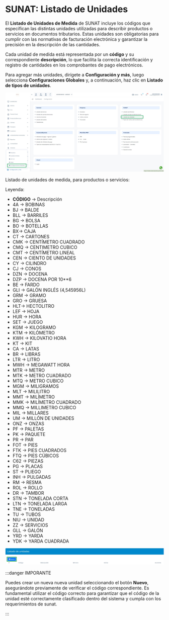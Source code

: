 # SUNAT: Listado de Unidades

El **Listado de Unidades de Medida** de SUNAT incluye los códigos que especifican las distintas unidades utilizadas para describir productos o servicios en documentos tributarios. Estas unidades son obligatorias para cumplir con las normativas de facturación electrónica y garantizar la precisión en la descripción de las cantidades.

Cada unidad de medida está representada por un **código** y su correspondiente **descripción**, lo que facilita la correcta identificación y registro de cantidades en los comprobantes de pago electrónicos.

Para agregar más unidades, dirígete a **Configuración y más**, luego selecciona **Configuraciones Globales** y, a continuación, haz clic en **Listado de tipos de unidades**.

![alt text](img/listadounidades.jpg)

Listado de unidades de medida, para productos o servicios:

Leyenda:

* **CÓDIGO** → Descripción
* 4A → BOBINAS
* BJ → BALDE
* BLL → BARRILES
* BG →  BOLSA
* BO →  BOTELLAS
* BX→  CAJA
* CT →  CARTONES
* CMK →  CENTÍMETRO CUADRADO
* CMQ →  CENTIMETRO CUBICO
* CMT →  CENTÍMETRO LINEAL
* CEN → CIENTO DE UNIDADES
* CY → CILINDRO
* CJ → CONOS
* DZN → DOCENA
* DZP → DOCENA POR 10**6
* BE → FARDO
* GLI → GALÓN INGLÉS (4,545956L)
* GRM → GRAMO
* GRO → GRUESA
* HLT→ HECTOLITRO
* LEF → HOJA
* HUR → HORA
* SET → JUEGO
* KGM → KILOGRAMO
* KTM → KILÓMETRO
* KWH → KILOVATIO HORA
* KT → KIT
* CA → LATAS
* BR → LIBRAS
* LTR → LITRO
* MWH → MEGAWATT HORA
* MTR → METRO
* MTK → METRO CUADRADO
* MTQ → METRO CUBICO
* MGM → MILIGRAMOS
* MLT → MILILITRO
* MMT → MILÍMETRO
* MMK → MILÍMETRO CUADRADO
* MMQ → MILLIMETRO CUBICO
* MIL → MILLARES
* UM →  MILLÓN DE UNIDADES
* ONZ → ONZAS
* PF → PALETAS
* PK → PAQUETE
* PR → PAR
* FOT → PIES
* FTK → PIES CUADRADOS
* FTQ → PIES CÚBICOS
* C62 → PIEZAS
* PG → PLACAS
* ST → PLIEGO
* INH → PULGADAS
* RM → RESMA
* ROL → ROLLO
* DR → TAMBOR
* STN → TONELADA CORTA
* LTN → TONELADA LARGA
* TNE → TONELADAS
* TU → TUBOS
* NIU → UNIDAD
* ZZ → SERVICIOS
* GLL → GALÓN
* YRD → YARDA
* YDK → YARDA CUADRADA

![alt text](img/listadounidades2.jpg)

:::danger IMPORANTE

Puedes crear un nueva nueva unidad seleccionando el botón **Nuevo**, asegurándote previamente de verificar el código correspondiente. Es fundamental utilizar el código correcto para garantizar que el código de la unidad esté correctamente clasificado dentro del sistema y cumpla con los requerimientos de sunat.

:::
